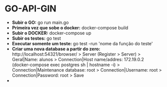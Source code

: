 # GO-API-GIN

- **Subir o GO:** go run main.go
- **Primeira vez que sobe o docker:** docker-compose build
- **Subir o DOCKER:** docker-compose up
- **Subir os testes:** go test
- **Executar somente um teste:** go test -run 'nome da função do teste'
- **Criar uma nova database a partir do zero:** http://localhost:54321/browser/ > Server (Register > Server) > Geral|Name: alunos > Connection|Host name/addres: 172.19.0.2 (docker-compose exec postgres sh | hostname -i) > Connection|Maintenance database: root > Connection|Username: root > Connection|Password: root > Save
- 